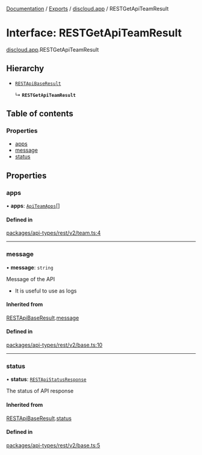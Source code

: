 [Documentation](../README.md) / [Exports](../modules.md) / [discloud.app](../modules/discloud_app.md) / RESTGetApiTeamResult

# Interface: RESTGetApiTeamResult

[discloud.app](../modules/discloud_app.md).RESTGetApiTeamResult

## Hierarchy

- [`RESTApiBaseResult`](discloud_app.RESTApiBaseResult.md)

  ↳ **`RESTGetApiTeamResult`**

## Table of contents

### Properties

- [apps](discloud_app.RESTGetApiTeamResult.md#apps)
- [message](discloud_app.RESTGetApiTeamResult.md#message)
- [status](discloud_app.RESTGetApiTeamResult.md#status)

## Properties

### apps

• **apps**: [`ApiTeamApps`](discloud_app.ApiTeamApps.md)[]

#### Defined in

[packages/api-types/rest/v2/team.ts:4](https://github.com/discloud/discloud.app/blob/bf097cb/packages/api-types/rest/v2/team.ts#L4)

___

### message

• **message**: `string`

Message of the API
- It is useful to use as logs

#### Inherited from

[RESTApiBaseResult](discloud_app.RESTApiBaseResult.md).[message](discloud_app.RESTApiBaseResult.md#message)

#### Defined in

[packages/api-types/rest/v2/base.ts:10](https://github.com/discloud/discloud.app/blob/bf097cb/packages/api-types/rest/v2/base.ts#L10)

___

### status

• **status**: [`RESTApiStatusResponse`](../modules/discloud_app.md#restapistatusresponse)

The status of API response

#### Inherited from

[RESTApiBaseResult](discloud_app.RESTApiBaseResult.md).[status](discloud_app.RESTApiBaseResult.md#status)

#### Defined in

[packages/api-types/rest/v2/base.ts:5](https://github.com/discloud/discloud.app/blob/bf097cb/packages/api-types/rest/v2/base.ts#L5)
